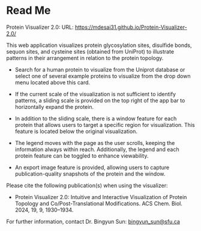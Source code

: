 # Read Me

Protein Visualizer 2.0:
URL: https://mdesai31.github.io/Protein-Visualizer-2.0/

This web application visualizes protein glycosylation sites, disulfide bonds, sequon sites, and cysteine sites (obtained from UniProt) to illustrate patterns in their arrangement in relation to the protein topology.

- Search for a human protein to visualize from the Uniprot database or select one of several example proteins to visualize from the drop down menu located above this card.

- If the current scale of the visualization is not sufficient to identify patterns, a sliding scale is provided on the top right of the app bar to horizontally expand the protein.

- In addition to the sliding scale, there is a window feature for each protein that allows users to target a specific region for visualization. This feature is located below the original visualization.

- The legend moves with the page as the user scrolls, keeping the information always within reach. Additionally, the legend and each protein feature can be toggled to enhance viewability.

- An export image feature is provided, allowing users to capture publication-quality snapshots of the protein and the window.

Please cite the following publication(s) when using the visualizer:

-  Protein Visualizer 2.0: Intuitive and Interactive Visualization of Protein Topology and Co/Post-Translational Modifications. ACS Chem. Biol. 2024, 19, 9, 1930–1934.

For further information, contact Dr. Bingyun Sun: bingyun_sun@sfu.ca
